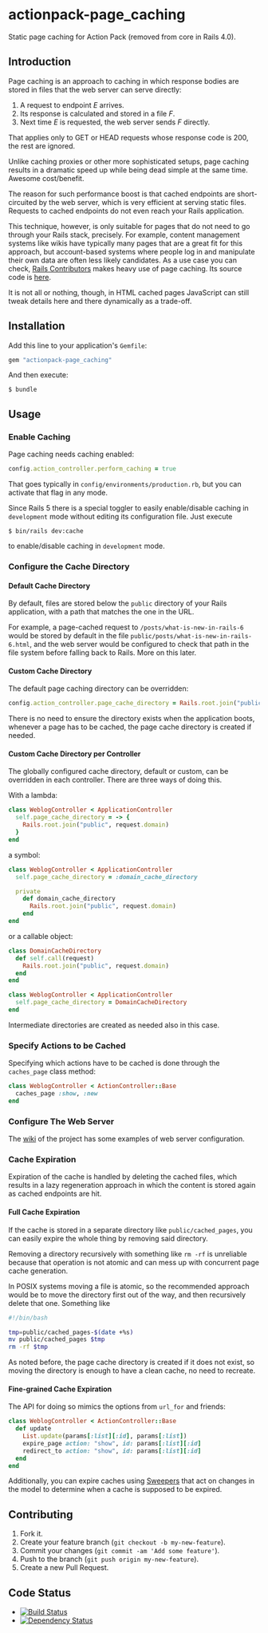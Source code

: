 # actionpack-page_caching

Static page caching for Action Pack (removed from core in Rails 4.0).

## Introduction

Page caching is an approach to caching in which response bodies are stored in
files that the web server can serve directly:

1. A request to endpoint _E_ arrives.
2. Its response is calculated and stored in a file _F_.
3. Next time _E_ is requested, the web server sends _F_ directly.

That applies only to GET or HEAD requests whose response code is 200, the rest
are ignored.

Unlike caching proxies or other more sophisticated setups, page caching results
in a dramatic speed up while being dead simple at the same time. Awesome
cost/benefit.

The reason for such performance boost is that cached endpoints are
short-circuited by the web server, which is very efficient at serving static
files. Requests to cached endpoints do not even reach your Rails application.

This technique, however, is only suitable for pages that do not need to go
through your Rails stack, precisely. For example, content management systems
like wikis have typically many pages that are a great fit for this approach, but
account-based systems where people log in and manipulate their own data are
often less likely candidates. As a use case you can check, [Rails
Contributors](https://contributors.rubyonrails.org/) makes heavy use of page
caching. Its source code is [here](https://github.com/rails/rails-contributors).

It is not all or nothing, though, in HTML cached pages JavaScript can still
tweak details here and there dynamically as a trade-off.

## Installation

Add this line to your application's `Gemfile`:

``` ruby
gem "actionpack-page_caching"
```

And then execute:

```
$ bundle
```

## Usage

### Enable Caching

Page caching needs caching enabled:

```ruby
config.action_controller.perform_caching = true
```

That goes typically in `config/environments/production.rb`, but you can activate
that flag in any mode.

Since Rails 5 there is a special toggler to easily enable/disable caching in
`development` mode without editing its configuration file. Just execute

```
$ bin/rails dev:cache
```

to enable/disable caching in `development` mode.

### Configure the Cache Directory

#### Default Cache Directory

By default, files are stored below the `public` directory of your Rails
application, with a path that matches the one in the URL.

For example, a page-cached request to `/posts/what-is-new-in-rails-6` would be
stored by default in the file `public/posts/what-is-new-in-rails-6.html`, and
the web server would be configured to check that path in the file system before
falling back to Rails. More on this later.

#### Custom Cache Directory

The default page caching directory can be overridden:

``` ruby
config.action_controller.page_cache_directory = Rails.root.join("public", "cached_pages")
```

There is no need to ensure the directory exists when the application boots,
whenever a page has to be cached, the page cache directory is created if needed.

#### Custom Cache Directory per Controller

The globally configured cache directory, default or custom, can be overridden in
each controller. There are three ways of doing this.

With a lambda:

``` ruby
class WeblogController < ApplicationController
  self.page_cache_directory = -> {
    Rails.root.join("public", request.domain)
  }
end
```

a symbol:

``` ruby
class WeblogController < ApplicationController
  self.page_cache_directory = :domain_cache_directory

  private
    def domain_cache_directory
      Rails.root.join("public", request.domain)
    end
end
```

or a callable object:

``` ruby
class DomainCacheDirectory
  def self.call(request)
    Rails.root.join("public", request.domain)
  end
end

class WeblogController < ApplicationController
  self.page_cache_directory = DomainCacheDirectory
end
```

Intermediate directories are created as needed also in this case.

### Specify Actions to be Cached

Specifying which actions have to be cached is done through the `caches_page` class method:

``` ruby
class WeblogController < ActionController::Base
  caches_page :show, :new
end
```

### Configure The Web Server

The [wiki](https://github.com/rails/actionpack-page_caching/wiki) of the project
has some examples of web server configuration.

### Cache Expiration

Expiration of the cache is handled by deleting the cached files, which results
in a lazy regeneration approach in which the content is stored again as cached
endpoints are hit.

#### Full Cache Expiration

If the cache is stored in a separate directory like `public/cached_pages`, you
can easily expire the whole thing by removing said directory.

Removing a directory recursively with something like `rm -rf` is unreliable
because that operation is not atomic and can mess up with concurrent page cache
generation.

In POSIX systems moving a file is atomic, so the recommended approach would be
to move the directory first out of the way, and then recursively delete that
one. Something like

```bash
#!/bin/bash

tmp=public/cached_pages-$(date +%s)
mv public/cached_pages $tmp
rm -rf $tmp
```

As noted before, the page cache directory is created if it does not exist, so
moving the directory is enough to have a clean cache, no need to recreate.

#### Fine-grained Cache Expiration

The API for doing so mimics the options from `url_for` and friends:

``` ruby
class WeblogController < ActionController::Base
  def update
    List.update(params[:list][:id], params[:list])
    expire_page action: "show", id: params[:list][:id]
    redirect_to action: "show", id: params[:list][:id]
  end
end
```

Additionally, you can expire caches using
[Sweepers](https://github.com/rails/rails-observers#action-controller-sweeper)
that act on changes in the model to determine when a cache is supposed to be
expired.

Contributing
------------

1. Fork it.
2. Create your feature branch (`git checkout -b my-new-feature`).
3. Commit your changes (`git commit -am 'Add some feature'`).
4. Push to the branch (`git push origin my-new-feature`).
5. Create a new Pull Request.

Code Status
-----------

* [![Build Status](https://travis-ci.org/rails/actionpack-page_caching.svg?branch=master)](https://travis-ci.org/rails/actionpack-page_caching)
* [![Dependency Status](https://gemnasium.com/rails/actionpack-page_caching.svg)](https://gemnasium.com/rails/actionpack-page_caching)
